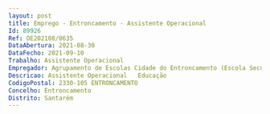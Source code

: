 ```yaml
--- 
layout: post
title: Emprego - Entroncamento - Assistente Operacional
Id: 89926
Ref: OE202108/0635
DataAbertura: 2021-08-30
DataFecho: 2021-09-10
Trabalho: Assistente Operacional
Empregador: Agrupamento de Escolas Cidade do Entroncamento (Escola Secundária do Entroncamento - Sede)
Descricao: Assistente Operacional   Educação
CodigoPostal: 2330-105 ENTRONCAMENTO
Concelho: Entroncamento
Distrito: Santarém
--- 
```

